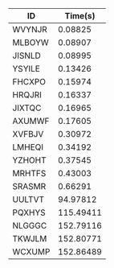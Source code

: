 |ID|Time(s)|
|-|-|
|WVYNJR|0.08825|
|MLBOYW|0.08907|
|JISNLD|0.08995|
|YSYILE|0.13426|
|FHCXPO|0.15974|
|HRQJRI|0.16337|
|JIXTQC|0.16965|
|AXUMWF|0.17605|
|XVFBJV|0.30972|
|LMHEQI|0.34192|
|YZHOHT|0.37545|
|MRHTFS|0.43003|
|SRASMR|0.66291|
|UULTVT|94.97812|
|PQXHYS|115.49411|
|NLGGGC|152.79116|
|TKWJLM|152.80771|
|WCXUMP|152.86489|
